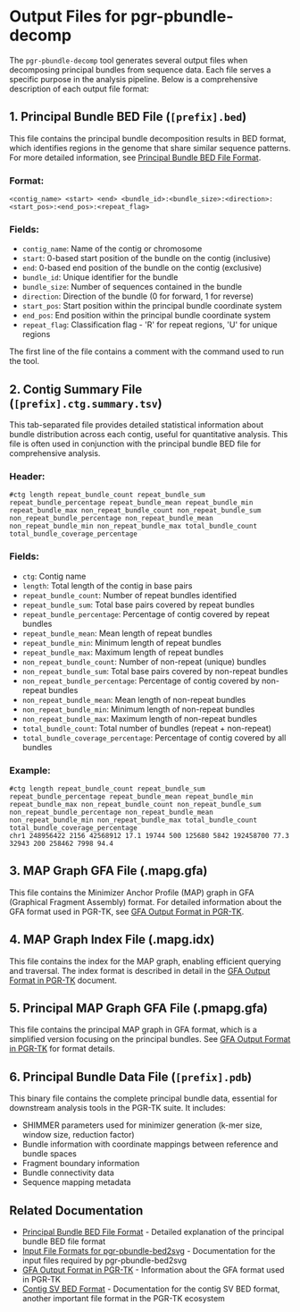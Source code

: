 # Output Files for pgr-pbundle-decomp

The `pgr-pbundle-decomp` tool generates several output files when decomposing principal bundles from sequence data. Each file serves a specific purpose in the analysis pipeline. Below is a comprehensive description of each output file format:

## 1. Principal Bundle BED File (`[prefix].bed`)

This file contains the principal bundle decomposition results in BED format, which identifies regions in the genome that share similar sequence patterns. For more detailed information, see [Principal Bundle BED File Format](principal_bundle_bed_file.md).

### Format:
```
<contig_name> <start> <end> <bundle_id>:<bundle_size>:<direction>:<start_pos>:<end_pos>:<repeat_flag>
```

### Fields:
- `contig_name`: Name of the contig or chromosome
- `start`: 0-based start position of the bundle on the contig (inclusive)
- `end`: 0-based end position of the bundle on the contig (exclusive)
- `bundle_id`: Unique identifier for the bundle
- `bundle_size`: Number of sequences contained in the bundle
- `direction`: Direction of the bundle (0 for forward, 1 for reverse)
- `start_pos`: Start position within the principal bundle coordinate system
- `end_pos`: End position within the principal bundle coordinate system
- `repeat_flag`: Classification flag - 'R' for repeat regions, 'U' for unique regions

The first line of the file contains a comment with the command used to run the tool.

## 2. Contig Summary File (`[prefix].ctg.summary.tsv`)

This tab-separated file provides detailed statistical information about bundle distribution across each contig, useful for quantitative analysis. This file is often used in conjunction with the principal bundle BED file for comprehensive analysis.

### Header:
```
#ctg length repeat_bundle_count repeat_bundle_sum repeat_bundle_percentage repeat_bundle_mean repeat_bundle_min repeat_bundle_max non_repeat_bundle_count non_repeat_bundle_sum non_repeat_bundle_percentage non_repeat_bundle_mean non_repeat_bundle_min non_repeat_bundle_max total_bundle_count total_bundle_coverage_percentage
```


### Fields:
- `ctg`: Contig name
- `length`: Total length of the contig in base pairs
- `repeat_bundle_count`: Number of repeat bundles identified
- `repeat_bundle_sum`: Total base pairs covered by repeat bundles
- `repeat_bundle_percentage`: Percentage of contig covered by repeat bundles
- `repeat_bundle_mean`: Mean length of repeat bundles
- `repeat_bundle_min`: Minimum length of repeat bundles
- `repeat_bundle_max`: Maximum length of repeat bundles
- `non_repeat_bundle_count`: Number of non-repeat (unique) bundles
- `non_repeat_bundle_sum`: Total base pairs covered by non-repeat bundles
- `non_repeat_bundle_percentage`: Percentage of contig covered by non-repeat bundles
- `non_repeat_bundle_mean`: Mean length of non-repeat bundles
- `non_repeat_bundle_min`: Minimum length of non-repeat bundles
- `non_repeat_bundle_max`: Maximum length of non-repeat bundles
- `total_bundle_count`: Total number of bundles (repeat + non-repeat)
- `total_bundle_coverage_percentage`: Percentage of contig covered by all bundles

### Example:
```
#ctg length repeat_bundle_count repeat_bundle_sum repeat_bundle_percentage repeat_bundle_mean repeat_bundle_min repeat_bundle_max non_repeat_bundle_count non_repeat_bundle_sum non_repeat_bundle_percentage non_repeat_bundle_mean non_repeat_bundle_min non_repeat_bundle_max total_bundle_count total_bundle_coverage_percentage
chr1 248956422 2156 42568912 17.1 19744 500 125680 5842 192458700 77.3 32943 200 258462 7998 94.4
```

## 3. MAP Graph GFA File (.mapg.gfa)

This file contains the Minimizer Anchor Profile (MAP) graph in GFA (Graphical Fragment Assembly) format. For detailed information about the GFA format used in PGR-TK, see [GFA Output Format in PGR-TK](gfa_format.md).

## 4. MAP Graph Index File (.mapg.idx)

This file contains the index for the MAP graph, enabling efficient querying and traversal. The index format is described in detail in the [GFA Output Format in PGR-TK](gfa_format.md) document.

## 5. Principal MAP Graph GFA File (.pmapg.gfa)

This file contains the principal MAP graph in GFA format, which is a simplified version focusing on the principal bundles. See [GFA Output Format in PGR-TK](gfa_format.md) for format details.

## 6. Principal Bundle Data File (`[prefix].pdb`)

This binary file contains the complete principal bundle data, essential for downstream analysis tools in the PGR-TK suite. It includes:

- SHIMMER parameters used for minimizer generation (k-mer size, window size, reduction factor)
- Bundle information with coordinate mappings between reference and bundle spaces
- Fragment boundary information
- Bundle connectivity data
- Sequence mapping metadata

## Related Documentation

- [Principal Bundle BED File Format](principal_bundle_bed_file.md) - Detailed explanation of the principal bundle BED file format
- [Input File Formats for pgr-pbundle-bed2svg](input_file_formats_for_pgr-pbundle-bed.md) - Documentation for the input files required by pgr-pbundle-bed2svg
- [GFA Output Format in PGR-TK](gfa_format.md) - Information about the GFA format used in PGR-TK
- [Contig SV BED Format](ctgsv.bed.md) - Documentation for the contig SV BED format, another important file format in the PGR-TK ecosystem

